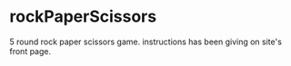# rockPaperScissors

5 round rock paper scissors game.
instructions has been giving on site's front page.
